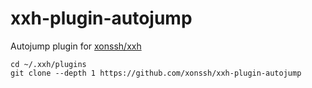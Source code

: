 # xxh-plugin-autojump
Autojump plugin for [xonssh/xxh](https://github.com/xonssh/xxh)

```
cd ~/.xxh/plugins
git clone --depth 1 https://github.com/xonssh/xxh-plugin-autojump
```

